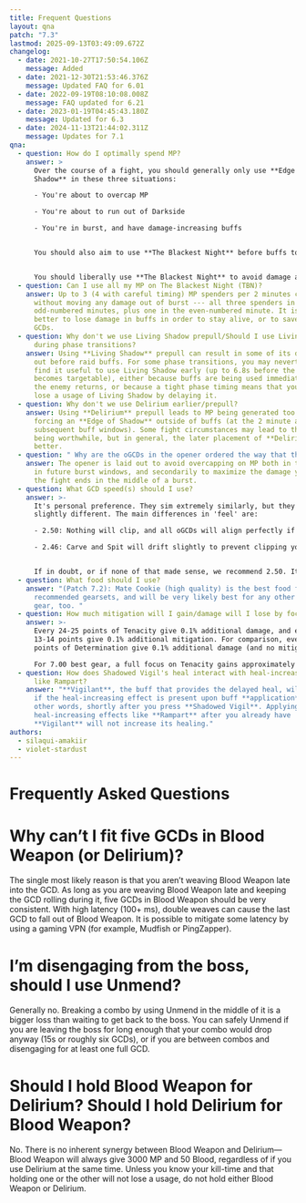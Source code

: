```yaml
---
title: Frequent Questions
layout: qna
patch: "7.3"
lastmod: 2025-09-13T03:49:09.672Z
changelog:
  - date: 2021-10-27T17:50:54.106Z
    message: Added
  - date: 2021-12-30T21:53:46.376Z
    message: Updated FAQ for 6.01
  - date: 2022-09-19T08:10:08.008Z
    message: FAQ updated for 6.21
  - date: 2023-01-19T04:45:43.180Z
    message: Updated for 6.3
  - date: 2024-11-13T21:44:02.311Z
    message: Updates for 7.1
qna:
  - question: How do I optimally spend MP?
    answer: >
      Over the course of a fight, you should generally only use **Edge of
      Shadow** in these three situations:

      - You're about to overcap MP

      - You're about to run out of Darkside

      - You're in burst, and have damage-increasing buffs


      You should also aim to use **The Blackest Night** before buffs to get a charge of Dark Arts. This can be on auto-attacks, tankbusters, a raidwide, or anything you can. Dark Arts will allow you to get an additional **Edge of Shadow** in buffs.


      You should liberally use **The Blackest Night** to avoid damage as needed, too. It is always better to move damage out of buffs in order to stay alive.
  - question: Can I use all my MP on The Blackest Night (TBN)?
    answer: Up to 3 (4 with careful timing) MP spenders per 2 minutes can be **TBN**
      without moving any damage out of burst --- all three spenders in the
      odd-numbered minutes, plus one in the even-numbered minute. It is always
      better to lose damage in buffs in order to stay alive, or to save healer
      GCDs.
  - question: Why don't we use Living Shadow prepull/Should I use Living Shadow
      during phase transitions?
    answer: Using **Living Shadow** prepull can result in some of its damage coming
      out before raid buffs. For some phase transitions, you may nevertheless
      find it useful to use Living Shadow early (up to 6.8s before the enemy
      becomes targetable), either because buffs are being used immediately when
      the enemy returns, or because a tight phase timing means that you would
      lose a usage of Living Shadow by delaying it.
  - question: Why don't we use Delirium earlier/prepull?
    answer: Using **Delirium** prepull leads to MP being generated too early,
      forcing an **Edge of Shadow** outside of buffs (at the 2 minute and
      subsequent buff windows). Some fight circumstances may lead to this still
      being worthwhile, but in general, the later placement of **Delirium** is
      better.
  - question: " Why are the oGCDs in the opener ordered the way that they are?"
    answer: The opener is laid out to avoid overcapping on MP both in the opener and
      in future burst windows, and secondarily to maximize the damage you do if
      the fight ends in the middle of a burst.
  - question: What GCD speed(s) should I use?
    answer: >-
      It's personal preference. They sim extremely similarly, but they 'feel'
      slightly different. The main differences in 'feel' are:

      - 2.50: Nothing will clip, and all oGCDs will align perfectly if you keep your GCD rolling. Bursts will have variable amounts of starting Blood.

      - 2.46: Carve and Spit will drift slightly to prevent clipping your GCD, but Blood is more consistent, and each burst will have 70 Blood going into it in full uptime.


      If in doubt, or if none of that made sense, we recommend 2.50. It will likely be more forgiving if you're new to the job or have very high ping, as well as simming very slightly better. If you like Dark Knight a lot, then we recommend trying both, and deciding for yourself what's comfiest for you.
  - question: What food should I use?
    answer: "(Patch 7.2): Mate Cookie (high quality) is the best food for all of our
      recommended gearsets, and will be very likely best for any other set of
      gear, too. "
  - question: How much mitigation will I gain/damage will I lose by focusing on Tenacity?
    answer: >-
      Every 24-25 points of Tenacity give 0.1% additional damage, and every
      13-14 points give 0.1% additional mitigation. For comparison, every 19-20
      points of Determination give 0.1% additional damage (and no mitigation).

      For 7.00 best gear, a full focus on Tenacity gains approximately 6.2% mitigation and loses approximately 0.8% damage compared to the best damage melds.
  - question: How does Shadowed Vigil's heal interact with heal-increasing effects,
      like Rampart?
    answer: "**Vigilant**, the buff that provides the delayed heal, will be buffed
      if the heal-increasing effect is present upon buff **application**, or in
      other words, shortly after you press **Shadowed Vigil**. Applying
      heal-increasing effects like **Rampart** after you already have
      **Vigilant** will not increase its healing."
authors:
  - silaqui-amakiir
  - violet-stardust
---
```

# Frequently Asked Questions

# Why can’t I fit five GCDs in Blood Weapon (or Delirium)?

The single most likely reason is that you aren’t weaving Blood Weapon late into the GCD. As long as you are weaving Blood Weapon late and keeping the GCD rolling during it, five GCDs in Blood Weapon should be very consistent. With high latency (100+ ms), double weaves can cause the last GCD to fall out of Blood Weapon. It is possible to mitigate some latency by using a gaming VPN (for example, Mudfish or PingZapper).

# I’m disengaging from the boss, should I use Unmend?

Generally no. Breaking a combo by using Unmend in the middle of it is a bigger loss than waiting to get back to the boss. You can safely Unmend if you are leaving the boss for long enough that your combo would drop anyway (15s or roughly six GCDs), or if you are between combos and disengaging for at least one full GCD.

# Should I hold Blood Weapon for Delirium? Should I hold Delirium for Blood Weapon?

No. There is no inherent synergy between Blood Weapon and Delirium—Blood Weapon will always give 3000 MP and 50 Blood, regardless of if you use Delirium at the same time. Unless you know your kill-time and that holding one or the other will not lose a usage, do not hold either Blood Weapon or Delirium.
